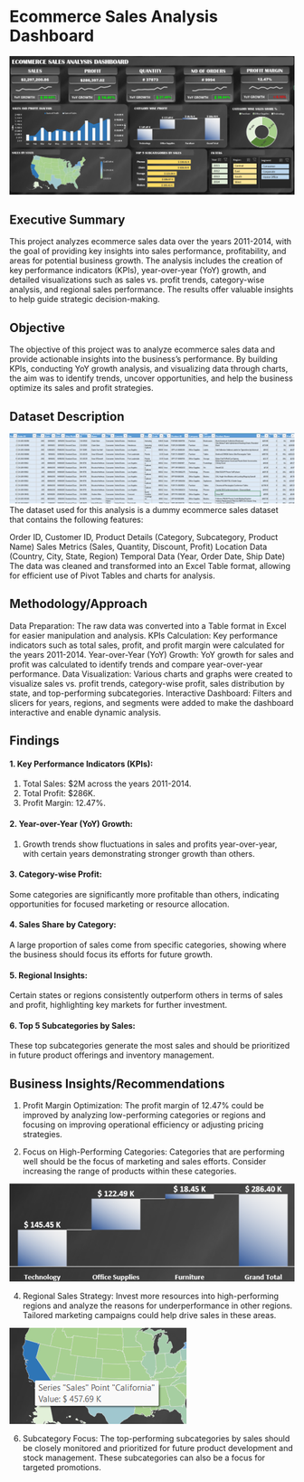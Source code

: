 # Ecommerce Sales Analysis Dashboard
![Alt Text](images/dashbaord.png)
## Executive Summary
This project analyzes ecommerce sales data over the years 2011-2014, with the goal of providing key insights into sales performance, profitability, and areas for potential business growth. The analysis includes the creation of key performance indicators (KPIs), year-over-year (YoY) growth, and detailed visualizations such as sales vs. profit trends, category-wise analysis, and regional sales performance. The results offer valuable insights to help guide strategic decision-making.

## Objective
The objective of this project was to analyze ecommerce sales data and provide actionable insights into the business’s performance. By building KPIs, conducting YoY growth analysis, and visualizing data through charts, the aim was to identify trends, uncover opportunities, and help the business optimize its sales and profit strategies.

## Dataset Description
![Alt text](images/dataset_ss.png)
The dataset used for this analysis is a dummy ecommerce sales dataset that contains the following features:

Order ID, Customer ID, Product Details (Category, Subcategory, Product Name)
Sales Metrics (Sales, Quantity, Discount, Profit)
Location Data (Country, City, State, Region)
Temporal Data (Year, Order Date, Ship Date)
The data was cleaned and transformed into an Excel Table format, allowing for efficient use of Pivot Tables and charts for analysis.

## Methodology/Approach
Data Preparation: The raw data was converted into a Table format in Excel for easier manipulation and analysis.
KPIs Calculation: Key performance indicators such as total sales, profit, and profit margin were calculated for the years 2011-2014.
Year-over-Year (YoY) Growth: YoY growth for sales and profit was calculated to identify trends and compare year-over-year performance.
Data Visualization: Various charts and graphs were created to visualize sales vs. profit trends, category-wise profit, sales distribution by state, and top-performing subcategories.
Interactive Dashboard: Filters and slicers for years, regions, and segments were added to make the dashboard interactive and enable dynamic analysis.

## Findings
#### 1. Key Performance Indicators (KPIs):
1. Total Sales: $2M across the years 2011-2014.
2. Total Profit: $286K.
3. Profit Margin: 12.47%.
#### 2. Year-over-Year (YoY) Growth:
1. Growth trends show fluctuations in sales and profits year-over-year, with certain years demonstrating stronger growth than others.
#### 3. Category-wise Profit:
Some categories are significantly more profitable than others, indicating opportunities for focused marketing or resource allocation.

#### 4. Sales Share by Category:
A large proportion of sales come from specific categories, showing where the business should focus its efforts for future growth.
#### 5. Regional Insights:
Certain states or regions consistently outperform others in terms of sales and profit, highlighting key markets for further investment.

#### 6. Top 5 Subcategories by Sales:
These top subcategories generate the most sales and should be prioritized in future product offerings and inventory management.

## Business Insights/Recommendations
1. Profit Margin Optimization: The profit margin of 12.47% could be improved by analyzing low-performing categories or regions and focusing on improving operational efficiency or adjusting pricing strategies.

2. Focus on High-Performing Categories: Categories that are performing well should be the focus of marketing and sales efforts. Consider increasing the range of products within these categories.
   
![Alt text](images/category_wise_profit.png)

4. Regional Sales Strategy: Invest more resources into high-performing regions and analyze the reasons for underperformance in other regions. Tailored marketing campaigns could help drive sales in these areas.
   
![Alt text](images/region_best.png)

6. Subcategory Focus: The top-performing subcategories by sales should be closely monitored and prioritized for future product development and stock management. These subcategories can also be a focus for targeted promotions.

